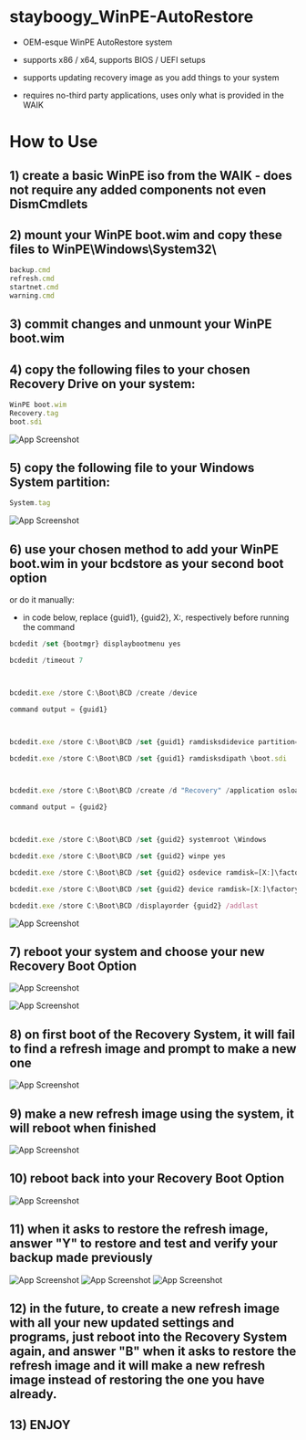 # stayboogy_WinPE-AutoRestore

- OEM-esque WinPE AutoRestore system

- supports x86 / x64, supports BIOS / UEFI setups

- supports updating recovery image as you add things to your system

- requires no-third party applications, uses only what is provided in the WAIK

# How to Use

## 1) create a basic WinPE iso from the WAIK - does not require any added components not even DismCmdlets

## 2) mount your WinPE boot.wim and copy these files to WinPE\Windows\System32\

```javascript
backup.cmd
refresh.cmd
startnet.cmd
warning.cmd
```
## 3) commit changes and unmount your WinPE boot.wim

## 4) copy the following files to your chosen Recovery Drive on your system:

```javascript
WinPE boot.wim
Recovery.tag
boot.sdi
```
![App Screenshot](https://codeberg.org/stayboogy/stayboogy_WinPE-AutoRestore/raw/branch/main/Screenshots/screen-recdrive.png)


## 5) copy the following file to your Windows System partition:

```javascript
System.tag
```
![App Screenshot](https://codeberg.org/stayboogy/stayboogy_WinPE-AutoRestore/raw/branch/main/Screenshots/screen-sysdrive.png)


## 6) use your chosen method to add your WinPE boot.wim in your bcdstore as your second boot option

or do it manually:

- in code below, replace {guid1}, {guid2}, X:, respectively before running the command

```javascript
bcdedit /set {bootmgr} displaybootmenu yes

bcdedit /timeout 7



bcdedit.exe /store C:\Boot\BCD /create /device

command output = {guid1}



bcdedit.exe /store C:\Boot\BCD /set {guid1} ramdisksdidevice partition=X:

bcdedit.exe /store C:\Boot\BCD /set {guid1} ramdisksdipath \boot.sdi



bcdedit.exe /store C:\Boot\BCD /create /d "Recovery" /application osloader

command output = {guid2}



bcdedit.exe /store C:\Boot\BCD /set {guid2} systemroot \Windows

bcdedit.exe /store C:\Boot\BCD /set {guid2} winpe yes

bcdedit.exe /store C:\Boot\BCD /set {guid2} osdevice ramdisk=[X:]\factory.wim,{guid1}

bcdedit.exe /store C:\Boot\BCD /set {guid2} device ramdisk=[X:]\factory.wim,{guid1}

bcdedit.exe /store C:\Boot\BCD /displayorder {guid2} /addlast
```

![App Screenshot](https://codeberg.org/stayboogy/stayboogy_WinPE-AutoRestore/raw/branch/main/Screenshots/screen-bcd.png)


## 7) reboot your system and choose your new Recovery Boot Option

![App Screenshot](https://codeberg.org/stayboogy/stayboogy_WinPE-AutoRestore/raw/branch/main/Screenshots/screen-bootm.png)

![App Screenshot](https://codeberg.org/stayboogy/stayboogy_WinPE-AutoRestore/raw/branch/main/Screenshots/screen-bootm1.png)


## 8) on first boot of the Recovery System, it will fail to find a refresh image and prompt to make a new one

![App Screenshot](https://codeberg.org/stayboogy/stayboogy_WinPE-AutoRestore/raw/branch/main/Screenshots/screen-firstboot.png)


## 9) make a new refresh image using the system, it will reboot when finished

![App Screenshot](https://codeberg.org/stayboogy/stayboogy_WinPE-AutoRestore/raw/branch/main/Screenshots/screen-imagesaved.png)


## 10) reboot back into your Recovery Boot Option

![App Screenshot](https://codeberg.org/stayboogy/stayboogy_WinPE-AutoRestore/raw/branch/main/Screenshots/screen-bootm1.png)


## 11) when it asks to restore the refresh image, answer "Y" to restore and test and verify your backup made previously

![App Screenshot](https://codeberg.org/stayboogy/stayboogy_WinPE-AutoRestore/raw/branch/main/Screenshots/screen-restorestart.png)
![App Screenshot](https://codeberg.org/stayboogy/stayboogy_WinPE-AutoRestore/raw/branch/main/Screenshots/screen-restore.png)
![App Screenshot](https://codeberg.org/stayboogy/stayboogy_WinPE-AutoRestore/raw/branch/main/Screenshots/screen-restoredone.png)


## 12) in the future, to create a new refresh image with all your new updated settings and programs, just reboot into the Recovery System again, and answer "B" when it asks to restore the refresh image and it will make a new refresh image instead of restoring the one you have already.

## 13) ENJOY